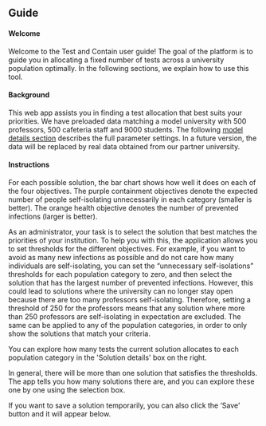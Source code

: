 ## Guide

#### Welcome
Welcome to the Test and Contain user guide! The goal of the platform is to guide you in allocating a fixed number of tests across a university population optimally. In the following sections, we explain how to use this tool.

#### Background
This web app assists you in finding a test allocation that best suits your priorities. We have preloaded data matching a model university with 500 professors, 500 cafeteria staff and 9000 students. The following [model details section](#modeldetails) describes the full parameter settings. In a future version, the data will be replaced by real data obtained from our partner university.

#### Instructions
For each possible solution, the bar chart shows how well it does on each of the four objectives. The purple containment objectives denote the expected number of people self-isolating unnecessarily in each category (smaller is better). The orange health objective denotes the number of prevented infections (larger is better).

As an administrator, your task is to select the solution that best matches the priorities of your institution. To help you with this, the application allows you to set thresholds for the different objectives.  For example, if you want to avoid as many new infections as possible and do not care how many individuals are self-isolating, you can set the “unnecessary self-isolations” thresholds for each population category to zero, and then select the solution that has the largest number of prevented infections. However, this could lead to solutions where the university can no longer stay open because there are too many professors self-isolating. Therefore, setting a threshold of 250 for the professors means that any solution where more than 250 professors are self-isolating in expectation are excluded. The same can be applied to any of the population categories, in order to only show the solutions that match your criteria. 

You can explore how many tests the current solution allocates to each population category in the 'Solution details' box on the right.

In general, there will be more than one solution that satisfies the thresholds. The app tells you how many solutions there are, and you can explore these one by one using the selection box.

If you want to save a solution temporarily, you can also click the ‘Save’ button and it will appear below.
